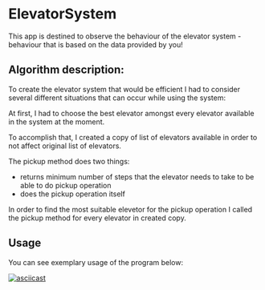 # ElevatorSystem

This app is destined to observe the behaviour of the elevator system - behaviour that is based on the data provided by you!

## Algorithm description:

To create the elevator system that would be efficient I had to consider several different situations that can occur while using the system:

At first, I had to choose the best elevator amongst every elevator available in the system at the moment. 

To accomplish that, I created a copy of list of elevators available in order to not affect original list of elevators.

The pickup method does two things:
- returns minimum number of steps that the elevator needs to take to be able to do pickup operation
- does the pickup operation itself 

In order to find the most suitable elevetor for the pickup operation I called the pickup method for every elevator in created copy.




## Usage 
You can see exemplary usage of the program below:

[![asciicast](https://asciinema.org/a/2aV0VJIeYUfNyT7wCCbQaJXmV.svg)](https://asciinema.org/a/2aV0VJIeYUfNyT7wCCbQaJXmV)
